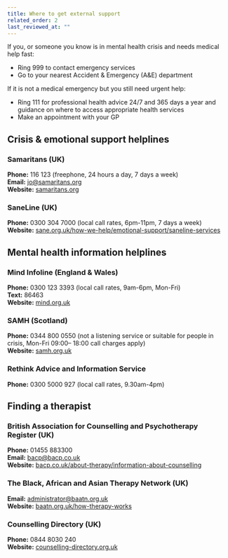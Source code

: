 ```yaml
---
title: Where to get external support
related_order: 2
last_reviewed_at: ""
---
```


If you, or someone you know is in mental health crisis and needs medical help fast:

* Ring 999 to contact emergency services
* Go to your nearest Accident & Emergency (A&E) department

If it is not a medical emergency but you still need urgent help:

* Ring 111 for professional health advice 24/7 and 365 days a year and guidance on where to access appropriate health services
* Make an appointment with your GP

## Crisis & emotional support helplines

### Samaritans (UK)

**Phone:** 116 123 (freephone, 24 hours a day, 7 days a week)<br>**Email:** [jo@samaritans.org](mailto:jo@samaritans.org)<br>**Website:** [samaritans.org](https://www.samaritans.org)

### SaneLine (UK)

**Phone:** 0300 304 7000 (local call rates, 6pm-11pm, 7 days a week)<br>**Website:** [sane.org.uk/how-we-help/emotional-support/saneline-services](https://www.sane.org.uk/how-we-help/emotional-support/saneline-services)

## Mental health information helplines

### Mind Infoline (England & Wales)

**Phone:** 0300 123 3393 (local call rates, 9am-6pm, Mon-Fri)<br>**Text:** 86463<br>**Website:** [mind.org.uk](https://www.mind.org.uk)

### SAMH (Scotland)

**Phone:** 0344 800 0550 (not a listening service or suitable for people in crisis, Mon-Fri 09:00– 18:00 call charges apply)  <br>**Website:** [samh.org.uk](https://www.samh.org.uk)

### Rethink Advice and Information Service

**Phone:** 0300 5000 927 (local call rates, 9.30am-4pm)

## Finding a therapist

### British Association for Counselling and Psychotherapy Register (UK)

**Phone:** 01455 883300<br>**Email:** [bacp@bacp.co.uk](mailto:bacp@bacp.co.uk)<br>**Website:** [bacp.co.uk/about-therapy/information-about-counselling](https://www.bacp.co.uk/about-therapy/information-about-counselling)

### The Black, African and Asian Therapy Network (UK)

**Email:** [administrator@baatn.org.uk](mailto:administrator@baatn.org.uk)<br>**Website:** [baatn.org.uk/how-therapy-works](https://www.baatn.org.uk/how-therapy-works)

### Counselling Directory (UK)

**Phone:** 0844 8030 240<br>**Website:** [counselling-directory.org.uk](https://www.counselling-directory.org.uk)
